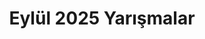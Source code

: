 ---
layout: monthly
title: "Eylül 2025 Yarışmalar"
key: "eylül 2025"
description: "Eylül 2025 son başvuru tarihli tüm edebiyat yarışmaları, senaryo yarışmaları, yazı yazma yarışmaları, öykü yarışmalarına buradan ulaşabilirsiniz."
permalink: "eylul-2025-yarismalar/"
---